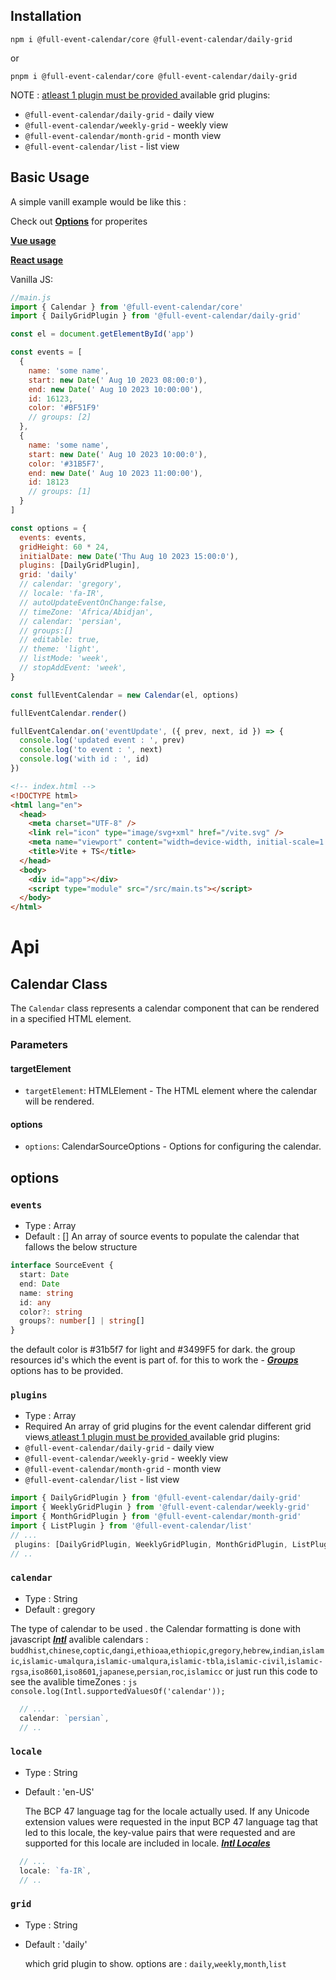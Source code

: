 ## Installation

```
npm i @full-event-calendar/core @full-event-calendar/daily-grid
```

or

```
pnpm i @full-event-calendar/core @full-event-calendar/daily-grid
```

NOTE : <ins> atleast 1 plugin must be provided </ins>
available grid plugins:

- `@full-event-calendar/daily-grid` - daily view
- `@full-event-calendar/weekly-grid` - weekly view
- `@full-event-calendar/month-grid` - month view
- `@full-event-calendar/list` - list view

## Basic Usage

A simple vanill example would be like this :

Check out [****Options****](#props) for properites

[****Vue usage****](#https://github.com/persianpack/full-event-calendar/tree/main/packages/vue3#basic-usage)

[****React usage****](#https://github.com/persianpack/full-event-calendar/tree/main/packages/react#basic-usage)

Vanilla JS:

```js
//main.js
import { Calendar } from '@full-event-calendar/core'
import { DailyGridPlugin } from '@full-event-calendar/daily-grid'

const el = document.getElementById('app')

const events = [
  {
    name: 'some name',
    start: new Date(' Aug 10 2023 08:00:0'),
    end: new Date(' Aug 10 2023 10:00:00'),
    id: 16123,
    color: '#BF51F9'
    // groups: [2]
  },
  {
    name: 'some name',
    start: new Date(' Aug 10 2023 10:00:0'),
    color: '#31B5F7',
    end: new Date(' Aug 10 2023 11:00:00'),
    id: 18123
    // groups: [1]
  }
]

const options = {
  events: events,
  gridHeight: 60 * 24,
  initialDate: new Date('Thu Aug 10 2023 15:00:0'),
  plugins: [DailyGridPlugin],
  grid: 'daily'
  // calendar: 'gregory',
  // locale: 'fa-IR',
  // autoUpdateEventOnChange:false,
  // timeZone: 'Africa/Abidjan',
  // calendar: 'persian',
  // groups:[]
  // editable: true,
  // theme: 'light',
  // listMode: 'week',
  // stopAddEvent: 'week',
}

const fullEventCalendar = new Calendar(el, options)

fullEventCalendar.render()

fullEventCalendar.on('eventUpdate', ({ prev, next, id }) => {
  console.log('updated event : ', prev)
  console.log('to event : ', next)
  console.log('with id : ', id)
})
```

```html
<!-- index.html -->
<!DOCTYPE html>
<html lang="en">
  <head>
    <meta charset="UTF-8" />
    <link rel="icon" type="image/svg+xml" href="/vite.svg" />
    <meta name="viewport" content="width=device-width, initial-scale=1.0" />
    <title>Vite + TS</title>
  </head>
  <body>
    <div id="app"></div>
    <script type="module" src="/src/main.ts"></script>
  </body>
</html>
```

# Api

## Calendar Class

The `Calendar` class represents a calendar component that can be rendered in a specified HTML element.

### Parameters

#### targetElement

- `targetElement`: HTMLElement - The HTML element where the calendar will be rendered.

#### options

- `options`: CalendarSourceOptions - Options for configuring the calendar.

## options

### `events`

- Type : Array
- Default : []
  An array of source events to populate the calendar that fallows the below structure

```ts
interface SourceEvent {
  start: Date
  end: Date
  name: string
  id: any
  color?: string
  groups?: number[] | string[]
}
```

the default color is #31b5f7 for light and #3499F5 for dark.
the group resources id's which the event is part of. for this to work the - [**_Groups_**](#groups) options has to be provided.

### `plugins`

- Type : Array
- Required
  An array of grid plugins for the event calendar different grid views<ins> atleast 1 plugin must be provided </ins> available grid plugins:
- `@full-event-calendar/daily-grid` - daily view
- `@full-event-calendar/weekly-grid` - weekly view
- `@full-event-calendar/month-grid` - month view
- `@full-event-calendar/list` - list view

```js
import { DailyGridPlugin } from '@full-event-calendar/daily-grid'
import { WeeklyGridPlugin } from '@full-event-calendar/weekly-grid'
import { MonthGridPlugin } from '@full-event-calendar/month-grid'
import { ListPlugin } from '@full-event-calendar/list'
// ...
 plugins: [DailyGridPlugin, WeeklyGridPlugin, MonthGridPlugin, ListPlugin],
// ..
```

   <!-- https://developer.mozilla.org/en-US/docs/Web/JavaScript/Reference/Global_Objects/Intl/Locale/getCalendars#supported_calendar_types -->
  <!-- [**_Groups_**](#css-class) -->

### `calendar`

- Type : String
- Default : gregory

The type of calendar to be used . the Calendar formatting is done with javascript [**_Intl_**](https://developer.mozilla.org/en-US/docs/Web/JavaScript/Reference/Global_Objects/Intl/Locale/getCalendars#supported_calendar_types) avalible calendars :
`buddhist`,`chinese`,`coptic`,`dangi`,`ethioaa`,`ethiopic`,`gregory`,`hebrew`,`indian`,`islamic`,`islamic-umalqura`,`islamic-umalqura`,`islamic-tbla`,`islamic-civil`,`islamic-rgsa`,`iso8601`,`iso8601`,`japanese`,`persian`,`roc`,`islamicc`
or just run this code to see the avalible timeZones :
`js
    console.log(Intl.supportedValuesOf('calendar'));
    `

```js
  // ...
  calendar: `persian`,
  // ..
```

### `locale`

- Type : String
- Default : 'en-US'

  The BCP 47 language tag for the locale actually used. If any Unicode extension values were requested in the input BCP 47 language tag that led to this locale, the key-value pairs that were requested and are supported for this locale are included in locale.
  [**_Intl Locales_**](https://developer.mozilla.org/en-US/docs/Web/JavaScript/Reference/Global_Objects/Intl#locales_argument)

```js
  // ...
  locale: `fa-IR`,
  // ..
```

### `grid`

- Type : String
- Default : 'daily'

  which grid plugin to show. options are :
  `daily`,`weekly`,`month`,`list`
  <!-- ```js
    // ...
    grid: `weekly`,
    // ..

````-->
### `gridHeight`
- Type : Number
- Default : 1920

 height of the daily and weekly grid(not the container). for example if we consider every hour 60px then th grid hieght will be 60 * 24
```js
  // ...
  gridHeight: 60 * 24,
  // ..
````

### `containerHeight`

- Type : Number
- Default : 600

  height of the entire container.

```js
  // ...
  containerHeight: 700,
  // ..
```

### `editable`

- Type : Boolean
- Default : true

  can add or update event with dragging
  <!-- ```js
    // ...
    editable: false,
    // ..

````-->
### `groups`
- Type : Array
- Default : []

  An array of resource objects. If provided, the daily grid will be divided into grouped resources, and only events containing the group ID property will be displayed on the corresponding grid resource.
   ```js
   const events = [
       {
         name: 'some name',
         start: new Date('Aug 10 2023 08:00:0'),
         end: new Date('Aug 10 2023 10:00:00'),
         id: 16123,
         color: '#BF51F9',
         // groups: [2]
       },
       {
         name: 'some name',
         start: new Date('Aug 10 2023 10:00:0'),
         color: '#31B5F7',
         end: new Date('Aug 10 2023 11:00:00'),
         id: 18123,
         // groups: [1]
       },
   ]
   const options = {
    events: events,
    initialDate: new Date('Thu Aug 10 2023 15:00:0'),
    plugins: [ DailyGridPlugin],
    // ...
    groups : [{ id:1, name:'resource 1' },{ id:2, name:'resource 2' }],
    // ...
   }
 ```
 ```ts
   interface Group {
      id:string[] | number[]
      name:string
   }
 ```
### `theme`
- Type : String
- Default : light

 sets the theme of calendar. can be either `light` or `dark`.
<!-- ```js
  // ...
  theme: 'dark',
  // ..
``` -->
### `listMode`
- Type : String
- Default : day

 sets the `list` grids formatting. avalible
`day`, `week`, `month`
<!-- ```js
// ...
listMode: `week`,
// ..
``` -->

### `timeZone`
- Type : String
- Default : Intl.DateTimeFormat().resolvedOptions().timeZone

 The time zone to use. The only value implementations must recognize is "UTC"; the default is the runtime's default time zone. Implementations may also recognize the time zone names of the IANA time zone database, such as `Asia/Shanghai`, `Asia/Kolkata`, `America/New_York`
    ```js
     // ...
    timeZone: 'Africa/Abidjan',
    // ..
    ```
### `autoUpdateEventOnChange`
- Type : boolean
- Default : true
If set to false, all event dragging, editing, and additions will not be updated on the grid and instead will have to be handled with event listeners.
```js
  // ...
  autoUpdateEventOnChange: false,
  // ..
  EventCalendar.on('eventUpdate',({next,prev,id})=>{
    //sourceEvent is the base event without timezone convertion
     EventCalendar.updateEvent(id,next.sourceEvent)
  })

  EventCalendar.on('eventAdd',({event})=>{
   EventCalendar.addEvent(event.sourceEvent)
  })
````

### `stopAddEvent`

- Type : boolean
- Default : false
  If stopAddEvent is set to true, adding an event will be frozen on the grid to display a modal or perform another action, and it will be handled in event listeners. It's better to use it with Vue or React."

```js
// ...
stopAddEvent: true,
  // ..
  EventCalendar.on('addEventStoped', ({ event }) => {
    EventCalendar.addEvent(event)
  })
```

## Methods

### `EventCalendar.render()`

rendar calendar in the target element.

```js
const EventCalendar = new Calendar(el, options)
EventCalendar.render()
```

### `EventCalendar.setEventList(events: SourceEvent[]))`

sets list of events in calendar. events must fallow the below structure :

```ts
interface SourceEvent {
  start: Date
  end: Date
  name: string
  id: any
  color?: string
  groups?: number[] | string[]
}
```

```js
const events = [
  {
    name: 'some name',
    start: new Date(' Aug 10 2023 08:00:0'),
    end: new Date(' Aug 10 2023 10:00:00'),
    id: 16123,
    color: '#BF51F9'
    // groups: [2]
  },
  {
    name: 'some name',
    start: new Date(' Aug 10 2023 10:00:0'),
    color: '#31B5F7',
    end: new Date(' Aug 10 2023 11:00:00'),
    id: 18123
    // groups: [1]
  }
]
EventCalendar.setEventList(events)
```

### `EventCalendar.updateEvent(id: SourceEvent['id'], event: SourceEvent)`

updates single event in calendars provided event list.

```js
const updatedEvent = {
  name: 'some name',
  start: new Date(' Aug 10 2023 17:00:0'),
  color: '#31B5F7',
  end: new Date(' Aug 10 2023 18:00:00'),
  id: 18123
  // groups: [1]
}

EventCalendar.updateEvent(updatedEvent.id, updatedEvent)
```

### `EventCalendar.addEvent(event: SourceEvent)`

updates single event in calendars provided event list.

```js
const updatedEvent = {
  name: 'some name',
  start: new Date(' Aug 10 2023 17:00:0'),
  color: '#31B5F7',
  end: new Date(' Aug 10 2023 18:00:00'),
  id: 18123
  // groups: [1]
}

EventCalendar.addEvent(updatedEvent.id, updatedEvent)
```

### `EventCalendar.deleteEvent(id: string | number)`

deletes an event from calendar.

```js
EventCalendar.deleteEvent(updatedEvent.id)
```

### `EventCalendar.on(eventType:  'eventClicked' | 'eventUpdate' | 'eventAdd' | 'gridUpdate' | 'addEventStoped', handler: Function)`

fiers a callback function when an event happens.

```js
fullEventCalendar.on('eventUpdate', ({ prev, next, id }) => {
  console.log('updated event : ', prev)
  console.log('to event : ', next)
  console.log('with id : ', id)
})
fullEventCalendar.on('eventClicked', ({ event }) => {
  console.log('clicked event : ', event)
})
fullEventCalendar.on('eventAdd', ({ event }) => {
  console.log('added event : ', event)
})
fullEventCalendar.on('dateUpdate', ({ date }) => {
  console.log('new date : ', date)
})
fullEventCalendar.on('gridUpdate', ({ grid }) => {
  console.log('new grid : ', grid)
})
fullEventCalendar.on('addEventStoped', ({ event }) => {
  //EventCalendar.addEvent(event)
})
```

### `EventCalendar.setGridHeight(height: number)`

height of the daily and weekly grid(not the container)

```js
EventCalendar.setGridHeight(60 * 24)
```

### `EventCalendar.changeContainerHeight(val: number)`

height of the entire container.

```js
EventCalendar.changeContainerHeight(1000)
```

### `EventCalendar.changeCalendar(calendar: string)`

Changes the calendar type to the specified one.

```javascript
EventCalendar.changeCalendar('gregorian') // Change to the Gregorian calendar
```

### `EventCalendar.setPlugins(plugins: Plugins[])`

```javascript
EventCalendar.setPlugins([plugin1, plugin2, plugin3])
```

### `EventCalendar.changeTimeZone(tz: string)`

Changes the time zone of the calendar.

```javascript
EventCalendar.changeTimeZone('America/New_York') // Change to Eastern Time
```

### `EventCalendar.changeInitialDate(date: string)`

Changes the initial date of the calendar view.

```javascript
EventCalendar.changeInitialDate('2024-02-17') // Set initial date to February 17, 2024
```

### `EventCalendar.changeLocale(locale: string)`

Changes the locale of the calendar.

```javascript
EventCalendar.changeLocale('en_US') // Change to English (United States)
```

### `EventCalendar.changeGrid(grid: 'daily' | 'weekly' | 'month' | 'list')`

Changes the grid mode of the calendar.

```javascript
EventCalendar.changeGrid('weekly') // Change to weekly grid
```

### `EventCalendar.updateGroups(groups: Group[])`

Updates the groups in the calendar.

```ts
const group1 = {
  id:1
  name :'name 1'
}
EventCalendar.updateGroups([group1]);
```

### `EventCalendar.addGroup(group: Group)`

Adds a new group to the calendar.

```javascript
const group1 = {
  id:string[] | number[]
  name :string
  image?:any
}
EventCalendar.addGroup(group1);
```

### `EventCalendar.updateEditable(val: boolean)`

Updates the editable state of the calendar events.

```javascript
EventCalendar.updateEditable(true)
```

### `EventCalendar.changeTheme(val: string)`

Changes the theme of the calendar.

```javascript
EventCalendar.changeTheme('dark')
```

### `EventCalendar.setStopAddEvent(val: boolean)`

Sets whether to stop adding events to the calendar.

```javascript
EventCalendar.setStopAddEvent(true)
```

### `EventCalendar.resetOptions<T extends CalendarSourceOptions>(options: T, catchErrors?: boolean)`

Resets the options of the calendar with the provided options

```javascript
EventCalendar.resetOptions(newOptions) // Reset options and catch errors
```

#### Source Event properties

```ts
interface SourceEvent {
  start: Date
  end: Date
  name: string
  id: any
  color?: string
  groups?: number[] | string[]
}
```

### Events

```ts
export type EventTypes = 'eventClicked' | 'eventUpdate' | 'eventAdd' | 'dateUpdate' | 'gridUpdate' | 'addEventStoped'

export interface EventPayLoads {
  eventUpdate: { prev: SourceEvent; next: SourceEvent; id: any }
  eventAdd: { event: EventClass }
}
```

## Styling

### Css varibles

to use sass varibles import the SCSS file insted of Css, then import custom varibles,
example:

Css varibles:

```css
.calendar-theme-light {
  --shadow: 0px 4px 4px 0px rgba(60, 64, 67, 0.3), 0px 8px 12px 6px rgba(60, 64, 67, 0.15);
  --now: rgb(234, 67, 53);
  --primary: #31b5f7;
  --hairline: rgb(218, 220, 224);
  --on-surface-variant-agm: #70757a;
  --on-surface-variant: rgb(95, 99, 104);
  --textfield-surface: rgb(32, 33, 36);
  --bg-color: white;
  --bg-hover: rgba(208, 208, 208, 0.38);
  --shawdow: inset 0 0 0.5px 1px hsla(0, 0%, 100%, 0.075), 0 0 0 1px hsla(0, 0%, 0%, 0.05),
    0 0.3px 0.4px hsla(0, 0%, 0%, 0.02), 0 0.9px 1.5px hsla(0, 0%, 0%, 0.045), 0 3.5px 6px hsla(0, 0%, 0%, 0.09);
}

.calendar-theme-dark {
  --now: rgb(234, 67, 53);
  --primary: #3499f5;
  --hairline: #3a536b;
  --on-surface-variant-agm: #bbbbbb;
  --on-surface-variant: #ffffff;
  --textfield-surface: #e6e6e6;
  --bg-color: #243443;
  --bg-hover: #3f4d5a;
  --shawdow: inset 0 0 0.5px 1px hsla(0, 0%, 100%, 0.075), 0 0 0 1px hsla(0, 0%, 0%, 0.05),
    0 0.3px 0.4px hsla(0, 0%, 0%, 0.02), 0 0.9px 1.5px hsla(0, 0%, 0%, 0.045), 0 3.5px 6px hsla(0, 0%, 0%, 0.09);
}
```
